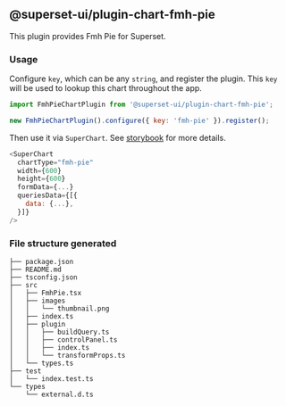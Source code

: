 ## @superset-ui/plugin-chart-fmh-pie

This plugin provides Fmh Pie for Superset.

### Usage

Configure `key`, which can be any `string`, and register the plugin. This `key` will be used to
lookup this chart throughout the app.

```js
import FmhPieChartPlugin from '@superset-ui/plugin-chart-fmh-pie';

new FmhPieChartPlugin().configure({ key: 'fmh-pie' }).register();
```

Then use it via `SuperChart`. See
[storybook](https://apache-superset.github.io/superset-ui/?selectedKind=plugin-chart-fmh-pie) for
more details.

```js
<SuperChart
  chartType="fmh-pie"
  width={600}
  height={600}
  formData={...}
  queriesData={[{
    data: {...},
  }]}
/>
```

### File structure generated

```
├── package.json
├── README.md
├── tsconfig.json
├── src
│   ├── FmhPie.tsx
│   ├── images
│   │   └── thumbnail.png
│   ├── index.ts
│   ├── plugin
│   │   ├── buildQuery.ts
│   │   ├── controlPanel.ts
│   │   ├── index.ts
│   │   └── transformProps.ts
│   └── types.ts
├── test
│   └── index.test.ts
└── types
    └── external.d.ts
```
